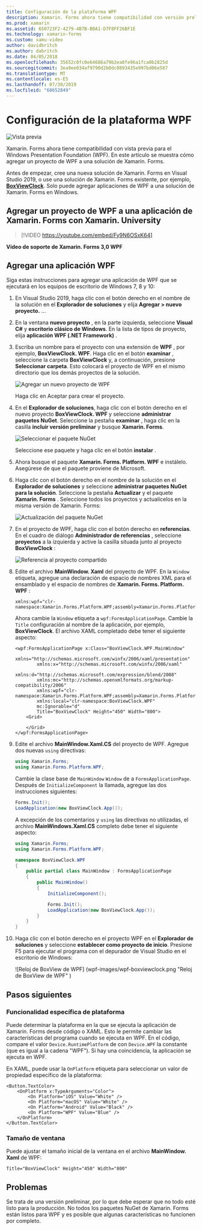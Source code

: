 ```yaml
---
title: Configuración de la plataforma WPF
description: Xamarin. Forms ahora tiene compatibilidad con versión preliminar para la plataforma WPF
ms.prod: xamarin
ms.assetid: 650723F2-4279-4B7B-B0A1-D7F8FF26BF1E
ms.technology: xamarin-forms
ms.custom: xamu-video
author: davidbritch
ms.author: dabritch
ms.date: 04/05/2018
ms.openlocfilehash: 35652c0fc0e64686a79b2ea0fe96a1fca0b2825d
ms.sourcegitcommit: 3ea9ee034af9790d2b0dc0893435e997bd06e587
ms.translationtype: MT
ms.contentlocale: es-ES
ms.lasthandoff: 07/30/2019
ms.locfileid: "68652849"
---
```

# <a name="wpf-platform-setup"></a>Configuración de la plataforma WPF

![Vista previa](~/media/shared/preview.png)

Xamarin. Forms ahora tiene compatibilidad con vista previa para el Windows Presentation Foundation (WPF). En este artículo se muestra cómo agregar un proyecto de WPF a una solución de Xamarin. Forms.

Antes de empezar, cree una nueva solución de Xamarin. Forms en Visual Studio 2019, o use una solución de Xamarin. Forms existente, por ejemplo, [**BoxViewClock**](https://docs.microsoft.com/samples/xamarin/xamarin-forms-samples/boxview-boxviewclock). Solo puede agregar aplicaciones de WPF a una solución de Xamarin. Forms en Windows.

## <a name="add-a-wpf-project-to-a-xamarinforms-app-with-xamarinuniversity"></a>Agregar un proyecto de WPF a una aplicación de Xamarin. Forms con Xamarin. University

> [!VIDEO https://youtube.com/embed/Fy9N6OSxK64]

**Vídeo de soporte de Xamarin. Forms 3,0 WPF**

## <a name="adding-a-wpf-app"></a>Agregar una aplicación WPF

Siga estas instrucciones para agregar una aplicación de WPF que se ejecutará en los equipos de escritorio de Windows 7, 8 y 10:

1. En Visual Studio 2019, haga clic con el botón derecho en el nombre de la solución en el **Explorador de soluciones** y elija **Agregar > nuevo proyecto.** ...

2. En la ventana **nuevo proyecto** , en la parte izquierda, seleccione **Visual C#**  y **escritorio clásico de Windows**. En la lista de tipos de proyecto, elija **aplicación WPF (.NET Framework)** . 

3. Escriba un nombre para el proyecto con una extensión de **WPF** , por ejemplo, **BoxViewClock. WPF**. Haga clic en el botón **examinar** , seleccione la carpeta **BoxViewClock** y, a continuación, presione **Seleccionar carpeta**. Esto colocará el proyecto de WPF en el mismo directorio que los demás proyectos de la solución.

    ![Agregar un nuevo proyecto de WPF](wpf-images/add-new-project.png "Agregar un nuevo proyecto de WPF")

    Haga clic en Aceptar para crear el proyecto.

4. En el **Explorador de soluciones**, haga clic con el botón derecho en el nuevo proyecto **BoxViewClock. WPF** y seleccione **administrar paquetes NuGet**. Seleccione la pestaña **examinar** , haga clic en la casilla **incluir versión preliminar** y busque **Xamarin. Forms**.

    ![Seleccionar el paquete NuGet](wpf-images/select-nuget-package.png "Seleccionar el paquete NuGet")

    Seleccione ese paquete y haga clic en el botón **instalar** .

5. Ahora busque el paquete **Xamarin. Forms. Platform. WPF** e instálelo. Asegúrese de que el paquete proviene de Microsoft.

6. Haga clic con el botón derecho en el nombre de la solución en el **Explorador de soluciones** y seleccione **administrar paquetes NuGet para la solución**. Seleccione la pestaña **Actualizar** y el paquete **Xamarin. Forms** . Seleccione todos los proyectos y actualícelos en la misma versión de Xamarin. Forms:

    ![Actualización del paquete NuGet](wpf-images/update-nuget-package.png "Actualización del paquete NuGet") 

7. En el proyecto de WPF, haga clic con el botón derecho en **referencias**. En el cuadro de diálogo **Administrador de referencias** , seleccione **proyectos** a la izquierda y active la casilla situada junto al proyecto **BoxViewClock** :

    ![Referencia al proyecto compartido](wpf-images/reference-shared-project.png "Referencia al proyecto compartido")

8. Edite el archivo **MainWindow. Xaml** del proyecto de WPF. En la `Window` etiqueta, agregue una declaración de espacio de nombres XML para el ensamblado y el espacio de nombres de **Xamarin. Forms. Platform. WPF** :

    ```xaml
    xmlns:wpf="clr-namespace:Xamarin.Forms.Platform.WPF;assembly=Xamarin.Forms.Platform.WPF"
    ```

    Ahora cambie la `Window` etiqueta a `wpf:FormsApplicationPage`. Cambie la `Title` configuración al nombre de la aplicación, por ejemplo, **BoxViewClock**. El archivo XAML completado debe tener el siguiente aspecto:

    ```xaml
    <wpf:FormsApplicationPage x:Class="BoxViewClock.WPF.MainWindow"
            xmlns="http://schemas.microsoft.com/winfx/2006/xaml/presentation"
            xmlns:x="http://schemas.microsoft.com/winfx/2006/xaml"
            xmlns:d="http://schemas.microsoft.com/expression/blend/2008"
            xmlns:mc="http://schemas.openxmlformats.org/markup-compatibility/2006"
            xmlns:wpf="clr-namespace:Xamarin.Forms.Platform.WPF;assembly=Xamarin.Forms.Platform.WPF"
            xmlns:local="clr-namespace:BoxViewClock.WPF"
            mc:Ignorable="d"
            Title="BoxViewClock" Height="450" Width="800">
        <Grid>
        
        </Grid>
    </wpf:FormsApplicationPage>
    ```

9. Edite el archivo **MainWindow.Xaml.CS** del proyecto de WPF. Agregue dos nuevas `using` directivas:

    ```csharp
    using Xamarin.Forms;
    using Xamarin.Forms.Platform.WPF;
    ```

    Cambie la clase base de `MainWindow` `Window` de a `FormsApplicationPage`. Después de `InitializeComponent` la llamada, agregue las dos instrucciones siguientes:

    ```csharp
    Forms.Init();
    LoadApplication(new BoxViewClock.App());
    ```
    
    A excepción de los comentarios y `using` las directivas no utilizadas, el archivo **MainWindows.Xaml.CS** completo debe tener el siguiente aspecto:

    ```csharp
    using Xamarin.Forms;
    using Xamarin.Forms.Platform.WPF;

    namespace BoxViewClock.WPF
    {
        public partial class MainWindow : FormsApplicationPage
        {
            public MainWindow()
            {
                InitializeComponent();

                Forms.Init();
                LoadApplication(new BoxViewClock.App());
            }
        }
    }
    ```

10. Haga clic con el botón derecho en el proyecto WPF en el **Explorador de soluciones** y seleccione **establecer como proyecto de inicio**. Presione F5 para ejecutar el programa con el depurador de Visual Studio en el escritorio de Windows:

    ![Reloj de BoxView de WPF] (wpf-images/wpf-boxviewclock.png "Reloj de BoxView de WPF" )

## <a name="next-steps"></a>Pasos siguientes

### <a name="platform-specifics"></a>Funcionalidad específica de plataforma

Puede determinar la plataforma en la que se ejecuta la aplicación de Xamarin. Forms desde código o XAML. Esto le permite cambiar las características del programa cuando se ejecuta en WPF. En el código, compare el valor `Device.RuntimePlatform` de con `Device.WPF` la constante (que es igual a la cadena "WPF"). Si hay una coincidencia, la aplicación se ejecuta en WPF.

En XAML, puede usar la `OnPlatform` etiqueta para seleccionar un valor de propiedad específico de la plataforma:

```xaml
<Button.TextColor>
    <OnPlatform x:TypeArguments="Color">
        <On Platform="iOS" Value="White" />
        <On Platform="macOS" Value="White" />
        <On Platform="Android" Value="Black" />
        <On Platform="WPF" Value="Blue" />
    </OnPlatform>
</Button.TextColor>
```

### <a name="window-size"></a>Tamaño de ventana

Puede ajustar el tamaño inicial de la ventana en el archivo **MainWindow. Xaml** de WPF:

```xaml
Title="BoxViewClock" Height="450" Width="800"
```

## <a name="issues"></a>Problemas

Se trata de una versión preliminar, por lo que debe esperar que no todo esté listo para la producción. No todos los paquetes NuGet de Xamarin. Forms están listos para WPF y es posible que algunas características no funcionen por completo.


